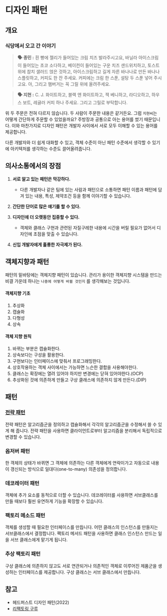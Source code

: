 # 디자인 패턴

## 개요

### 식당에서 오고 간 이야기

> **🗣 종민 :** 흰 빵에 젤리가 들어있는 크림 치즈 발라주시고요, 바닐라 아이스크림이 들어있는 초코 소다하고, 베이컨이 들어있는 구운 치즈 샌드위치하고, 토스트 위에 참치 샐러드 얹은 것하고, 아이스크림하고 길게 자른 바나나로 만든 바나나 스플릿하고, 커피도 한 잔 주세요. 커피에는 크림 한 스푼, 설탕 두 스푼 넣어 주시고요. 아, 그리고 햄버거는 꼭 그릴 위에 올려주세요.

> **🗣 지현 :** C. J. 화이트하고, 블랙 앤 화이트하고, 잭 베니하고, 라디오하고, 하우스 보트, 레귤러 커피 하나 주세요. 그리고 그릴로 부탁합니다.

위 두 주문은 전혀 다르지 않습니다. 두 사람이 주문한 내용은 같거든요. 그럼 `지현씨`는 어떻게 간단하게 주문할 수 있었을까요? 주방장과 공통으로 아는 용어를 썼기 때문입니다. 이와 마찬가지로 디자인 패턴은 개발자 사이에서 서로 모두 이해할 수 있는 용어를 제공합니다. 

다른 개발자와 더 쉽게 대화할 수 있고, 객체 수준이 아닌 패턴 수준에서 생각할 수 있기에 아키텍처를 생각하는 수준도 끌어올려줍니다.



## 의사소통에서의 장점

1. **서로 알고 있는 패턴은 막강하다.**
   - 다른 개발자나 같은 팀에 있는 사람과 패턴으로 소통하면 패턴 이름과 패턴에 담겨 있는 내용, 특성, 제약조건 등을 함께 이야기할 수 있습니다.

2. **간단한 단어로 많은 얘기를 할 수 있다.**
3. **디자인에 더 오랫동안 집중할 수 있다.**
   - 객체와 클래스 구현과 관련된 자질구레한 내용에 시간을 버릴 필요가 없어서 디자인에 초점을 맞출 수 있습니다.
4. **신입 개발자에게 훌륭한 자극제가 된다.**



## 객체지향과 패턴

패턴의 밑바탕에는 객체지향 패턴이 있습니다. 관리가 용이한 객체지향 시스템을 만드는 비결 가운데 하나는 `나중에 어떻게 바뀔 것인지` 를 생각해보는 것입니다. 

#### **객체지향 기초**

1. 추상화
2. 캡슐화
3. 다형성
4. 상속

#### **객체 지향 원칙**

1. 바뀌는 부분은 캡슐화한다.
2. 상속보다는 구성을 활용한다.
3. 구현보다는 인터페이스에 맞춰서 프로그래밍한다.
4. 상호작용하는 객체 사이에서는 가능하면 느슨한 결합을 사용해야한다.
5. 클래스는 확장에는 열려 있어야 하지만 변경에는 닫혀 있어야한다.(OCP)
6. 추상화된 것에 의존하게 만들고 구상 클래스에 의존하지 않게 만든다.(DIP)


## 패턴

### [전략 패턴](https://github.com/quick-starters/design-pattern/tree/2b0151f3b1b1773e2ccb31c98019e67b4c4472a7/example/src/_01_strategy_pattern)

전략 패턴은 알고리즘군을 정의하고 캡슐화해서 각각의 알고리즘군을 수정해서 쓸 수 있게 해 줍니다. 전략 패턴을 사용하면 클라이언트로부터 알고리즘을 분리해서 독립적으로 변경할 수 있습니다.



### 옵저버 패턴
한 객체의 상태가 바뀌면 그 객체에 의존하는 다른 객체에게 연락이가고 자동으로 내용이 갱신되는 방식으로 일대다(one-to-many) 의존성을 정의합니다.


### 데코레이터 패턴

객체에 추가 요소를 동적으로 더할 수 있습니다. 데코레이터를 사용하면 서브클래스를 만들 때보다 훨씬 유연하게 기능을 확장할 수 있습니다.


### 팩토리 메소드 패턴

객체를 생성할 때 필요한 인터페이스를 만듭니다. 어떤 클래스의 인스턴스를 만들지는 서브클래스에서 결정합니다. 팩토리 메서드 패턴을 사용하면 클래스 인스턴스 만드는 일을 서브 클래스에게 맡기게 됩니다.

### 추상 팩토리 패턴

구상 클래스에 의존하지 않고도 서로 연관되거나 의존적인 객체로 이루어진 제품군을 생성하는 인터페이스를 제공합니다. 구상 클래스는 서브 클래스에서 만듭니다.

## 참고
- 헤드퍼스트 디자인 패턴(2022)
- [리팩토링 구루](https://refactoring.guru/design-patterns/strategy)
